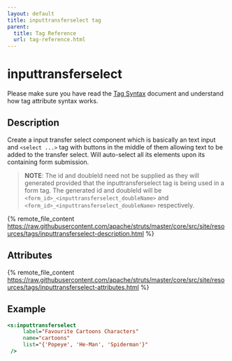 ```yaml
---
layout: default
title: inputtransferselect tag
parent:
  title: Tag Reference
  url: tag-reference.html
---
```


# inputtransferselect

Please make sure you have read the [Tag Syntax](tag-syntax) document and understand how tag attribute syntax works.

## Description

Create a input transfer select component which is basically an text input and `<select ...>` tag with buttons 
in the middle of them allowing text to be added to the transfer select. Will auto-select all its elements upon its
containing form submission.

> **NOTE**: The id and doubleId need not be supplied as they will generated provided that the inputtransferselect 
> tag is being used in a form tag. The generated id and doubleId will be `<form_id>_<inputtransferselect_doubleName>` 
> and `<form_id>_<inputtransferselect_doubleName>` respectively.

{% remote_file_content https://raw.githubusercontent.com/apache/struts/master/core/src/site/resources/tags/inputtransferselect-description.html %}

## Attributes

{% remote_file_content https://raw.githubusercontent.com/apache/struts/master/core/src/site/resources/tags/inputtransferselect-attributes.html %}

## Example

```jsp
<s:inputtransferselect
     label="Favourite Cartoons Characters"
     name="cartoons"
     list="{'Popeye', 'He-Man', 'Spiderman'}"
 />
```
